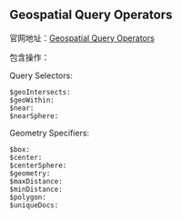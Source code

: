 ## Geospatial Query Operators
官网地址：[Geospatial Query Operators](https://docs.mongodb.com/manual/reference/operator/query-geospatial/)

包含操作：

Query Selectors:
```
$geoIntersects:  
$geoWithin:  
$near:  
$nearSphere:  
```

Geometry Specifiers:
```
$box:  
$center:  
$centerSphere:
$geometry:
$maxDistance:
$minDistance:
$polygon:
$uniqueDocs:
```
